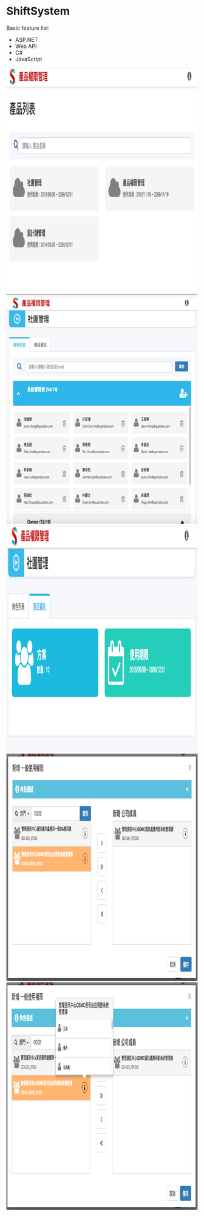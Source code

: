 # ShiftSystem

Basic feature list:

 * ASP.NET
 * Web API
 * C#
 * JavaScript

<img src="1_產品列表.png" height="600" width="900">
<img src="2_角色列表.png" height="600" width="900">
<img src="3_產品詳細資訊.png" height="600" width="900">
<img src="4_新增成員.png" height="600" width="900">
<img src="5_部門成員查詢.png" height="600" width="900">
